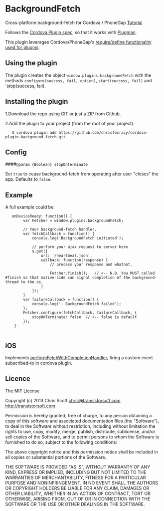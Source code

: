 BackgroundFetch
==============================

Cross-platform background-fetch for Cordova / PhoneGap [Tutorial](http://www.doubleencore.com/2013/09/ios-7-background-fetch/)

Follows the [Cordova Plugin spec](https://github.com/apache/cordova-plugman/blob/master/plugin_spec.md), so that it works with [Plugman](https://github.com/apache/cordova-plugman).

This plugin leverages Cordova/PhoneGap's [require/define functionality used for plugins](http://simonmacdonald.blogspot.ca/2012/08/so-you-wanna-write-phonegap-200-android.html). 

## Using the plugin ##
The plugin creates the object `window.plugins.backgroundFetch` with the methods `configure(success, fail, option)`, `start(success, fail)` and `stop(success, fail). 

## Installing the plugin ##

1.Download the repo using GIT or just a ZIP from Github.

2.Add the plugin to your project (from the root of your project):

```
   $ cordova plugin add https://github.com/christocracy/cordova-plugin-background-fetch.git
```

## Config 

####`@param {Boolean} stopOnTerminate`

Set `true` to cease background-fetch from operating after user "closes" the app.  Defaults to `false`.

## Example ##

A full example could be:
```
   onDeviceReady: function() {
        var Fetcher = window.plugins.backgroundFetch;
        
        // Your background-fetch handler.
        var fetchCallback = function() {
            console.log('BackgroundFetch initiated');

            // perform your ajax request to server here
            $.get({
                url: '/heartbeat.json',
                callback: function(response) {
                    // process your response and whatnot.

                    Fetcher.finish();   // <-- N.B. You MUST called #finish so that native-side can signal completion of the background-thread to the os.
                }
            });
        }
        var failureCallback = function() {
            console.log('- BackgroundFetch failed');
        };
        Fetcher.configure(fetchCallback, failureCallback, {
            stopOnTerminate: false  // <-- false is default
        });
    }


```

## iOS

Implements [performFetchWithCompletionHandler](https://developer.apple.com/library/ios/documentation/UIKit/Reference/UIApplicationDelegate_Protocol/Reference/Reference.html#//apple_ref/occ/intfm/UIApplicationDelegate/application:performFetchWithCompletionHandler:), firing a custom event subscribed-to in cordova plugin.



## Licence ##

The MIT License

Copyright (c) 2013 Chris Scott <chris@transistorsoft.com>
http://transistorsoft.com

Permission is hereby granted, free of charge, to any person obtaining a copy
of this software and associated documentation files (the "Software"), to deal
in the Software without restriction, including without limitation the rights
to use, copy, modify, merge, publish, distribute, sublicense, and/or sell
copies of the Software, and to permit persons to whom the Software is
furnished to do so, subject to the following conditions:

The above copyright notice and this permission notice shall be included in
all copies or substantial portions of the Software.

THE SOFTWARE IS PROVIDED "AS IS", WITHOUT WARRANTY OF ANY KIND, EXPRESS OR
IMPLIED, INCLUDING BUT NOT LIMITED TO THE WARRANTIES OF MERCHANTABILITY,
FITNESS FOR A PARTICULAR PURPOSE AND NONINFRINGEMENT. IN NO EVENT SHALL THE
AUTHORS OR COPYRIGHT HOLDERS BE LIABLE FOR ANY CLAIM, DAMAGES OR OTHER
LIABILITY, WHETHER IN AN ACTION OF CONTRACT, TORT OR OTHERWISE, ARISING FROM,
OUT OF OR IN CONNECTION WITH THE SOFTWARE OR THE USE OR OTHER DEALINGS IN
THE SOFTWARE.
